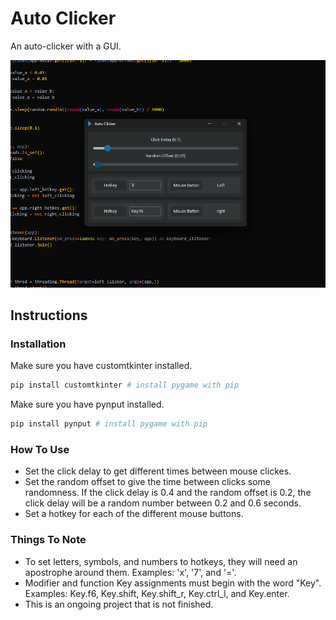 # Auto Clicker

An auto-clicker with a GUI.

![auto_clicker_gui.png](README.assets/auto_clicker_gui.png)

## Instructions

### Installation

Make sure you have customtkinter installed.

```python
pip install customtkinter # install pygame with pip
```

Make sure you have pynput installed.

```python
pip install pynput # install pygame with pip
```

### How To Use

* Set the click delay to get different times between mouse clickes.
* Set the random offset to give the time between clicks some randomness. If the click delay is 0.4 and the random offset is 0.2, the click delay will be a random number between 0.2 and 0.6 seconds.
* Set a hotkey for each of the different mouse buttons.

### Things To Note

* To set letters, symbols, and numbers to hotkeys, they will need an apostrophe around them. Examples: 'x', '7', and '='.
* Modifier and function Key assignments must begin with the word "Key". Examples: Key.f6, Key.shift, Key.shift_r, Key.ctrl_l, and Key.enter.
* This is an ongoing project that is not finished.

